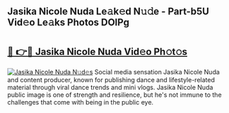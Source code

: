 ## Jasika Nicole Nuda Le𝚊k𝚎d N𝚞𝚍e - Part-b5U Vid𝚎o Le𝚊ks Photos DOlPg

# <h2><a href="http://fbfjtqr.evod.top/?m=Jasika+Nicole+Nuda">🔗 👉🔴 Jasika Nicole Nuda Vid𝚎o Ph𝚘t𝚘s</a></h2>

[![Jasika Nicole Nuda N𝚞d𝚎s](https://i.imgur.com/8V9OHl7.gif)](http://fbfjtqr.evod.top/?m=Jasika+Nicole+Nuda)
Social media sensation Jasika Nicole Nuda and content producer, known for publishing dance and lifestyle-related material through viral dance trends and mini vlogs. Jasika Nicole Nuda public image is one of strength and resilience, but he's not immune to the challenges that come with being in the public eye. 
